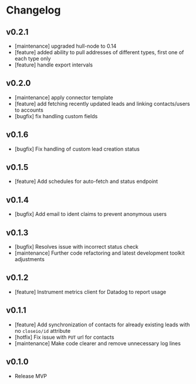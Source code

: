 # Changelog

## v0.2.1
- [maintenance] upgraded hull-node to 0.14
- [feature] added ability to pull addresses of different types, first one of each type only
- [feature] handle export intervals

## v0.2.0
- [maintenance] apply connector template
- [feature] add fetching recently updated leads and linking contacts/users to accounts
- [bugfix] fix handling custom fields

## v0.1.6

- [bugfix] Fix handling of custom lead creation status

## v0.1.5

- [feature] Add schedules for auto-fetch and status endpoint

## v0.1.4

- [bugfix] Add email to ident claims to prevent anonymous users

## v0.1.3

- [bugfix] Resolves issue with incorrect status check
- [maintenance] Further code refactoring and latest development toolkit adjustments

## v0.1.2

- [feature] Instrument metrics client for Datadog to report usage

## v0.1.1

- [feature] Add synchronization of contacts for already existing leads with no `closeio/id` attribute
- [hotfix] Fix issue with `PUT` url for contacts
- [maintenance] Make code clearer and remove unnecessary log lines

## v0.1.0

- Release MVP
